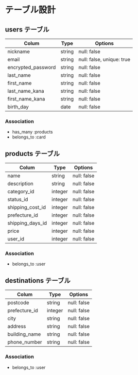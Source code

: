 # テーブル設計

## users テーブル

| Colum              | Type   | Options                   |
| ------------------ | ------ | ------------------------- |
| nickname           | string | null: false               |
| email              | string | null: false, unique: true |
| encrypted_password | string | null: false               |
| last_name          | string | null: false               |
| first_name         | string | null: false               |
| last_name_kana     | string | null: false               |
| first_name_kana    | string | null: false               |
| birth_day          | date   | null: false               |

### Association

- has_many :products
- belongs_to :card




## products テーブル

| Colum            | Type    | Options     |
| ---------------- | ------- | ----------- |
| name             | string  | null: false |
| description      | string  | null: false |
| category_id      | integer | null: false |
| status_id        | integer | null: false |
| shipping_cost_id | integer | null: false |
| prefecture_id    | integer | null: false |
| shipping_days_id | integer | null: false |
| price            | integer | null: false |
| user_id          | integer | null: false | 

### Association

- belongs_to :user


## destinations テーブル

| Colum         | Type    | Options     |
| ------------- | ------- | ----------- |
| postcode      | string  | null: false |
| prefecture_id | integer | null: false |
| city          | string  | null: false |
| address       | string  | null: false |
| building_name | string  | null: false |
| phone_number  | string  | null: false |

### Association

- belongs_to :user

